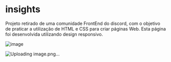 # insights
Projeto retirado de uma comunidade FrontEnd do discord, com o objetivo de praticar a utilização de HTML e CSS para criar páginas Web.
Esta página foi desenvolvida utilizando design responsivo.

![image](https://github.com/brunocmnz/insights/assets/117315412/b6f19133-a6dc-4314-b423-2f9f6a943238)

![Uploading image.png…]()

